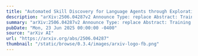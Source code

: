 ```yaml
---
title: "Automated Skill Discovery for Language Agents through Exploration and Iterative Feedback"
description: "arXiv:2506.04287v2 Announce Type: replace Abstract: Training large language model (LLM) agents to acquire necessary skills and perform diverse tasks within an environment is gaining interest as a means to enable open-endedness. However, creating the training dataset for their skill acquisition faces several challenges. Manual trajectory collection requires significant human effort. Another approach, where LLMs directly propose tasks to learn, is often invalid, as the LLMs lack knowledge of which tasks are actually feasible. Moreover, the generated data may not provide a meaningful learning signal, as agents often already perform well on the proposed tasks. To address this, we propose a novel automatic skill discovery framework EXIF for LLM-powered agents, designed to improve the feasibility of generated target behaviors while accounting for the agents' capabilities. Our method adopts an exploration-first strategy by employing an exploration agent (Alice) to train the target agent (Bob) to learn essential skills in the environment. Specifically, Alice first interacts with the environment to retrospectively generate a feasible, environment-grounded skill dataset, which is then used to train Bob. Crucially, we incorporate an iterative feedback loop, where Alice evaluates Bob's performance to identify areas for improvement. This feedback then guides Alice's next round of exploration, forming a closed-loop data generation process. Experiments on Webshop and Crafter demonstrate EXIF's ability to effectively discover meaningful skills and iteratively expand the capabilities of the trained agent without any human intervention, achieving substantial performance improvements. Interestingly, we observe that setting Alice to the same model as Bob also notably improves performance, demonstrating EXIF's potential for building a self-evolving system."
summary: "arXiv:2506.04287v2 Announce Type: replace Abstract: Training large language model (LLM) agents to acquire necessary skills and perform diverse tasks within an environment is gaining interest as a means to enable open-endedness. However, creating the training dataset for their skill acquisition faces several challenges. Manual trajectory collection requires significant human effort. Another approach, where LLMs directly propose tasks to learn, is often invalid, as the LLMs lack knowledge of which tasks are actually feasible. Moreover, the generated data may not provide a meaningful learning signal, as agents often already perform well on the proposed tasks. To address this, we propose a novel automatic skill discovery framework EXIF for LLM-powered agents, designed to improve the feasibility of generated target behaviors while accounting for the agents' capabilities. Our method adopts an exploration-first strategy by employing an exploration agent (Alice) to train the target agent (Bob) to learn essential skills in the environment. Specifically, Alice first interacts with the environment to retrospectively generate a feasible, environment-grounded skill dataset, which is then used to train Bob. Crucially, we incorporate an iterative feedback loop, where Alice evaluates Bob's performance to identify areas for improvement. This feedback then guides Alice's next round of exploration, forming a closed-loop data generation process. Experiments on Webshop and Crafter demonstrate EXIF's ability to effectively discover meaningful skills and iteratively expand the capabilities of the trained agent without any human intervention, achieving substantial performance improvements. Interestingly, we observe that setting Alice to the same model as Bob also notably improves performance, demonstrating EXIF's potential for building a self-evolving system."
pubDate: "Mon, 23 Jun 2025 00:00:00 -0400"
source: "arXiv AI"
url: "https://arxiv.org/abs/2506.04287"
thumbnail: "/static/browse/0.3.4/images/arxiv-logo-fb.png"
---
```


